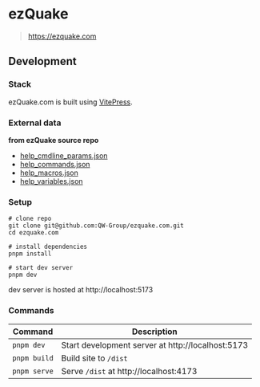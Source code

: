 # ezQuake

> https://ezquake.com

## Development

### Stack

ezQuake.com is built using [VitePress](https://vitepress.vuejs.org/).

### External data

**from ezQuake source repo**

* [help_cmdline_params.json](https://github.com/QW-Group/ezquake-source/blob/master/help_cmdline_params.json)
* [help_commands.json](https://github.com/QW-Group/ezquake-source/blob/master/help_commands.json)
* [help_macros.json](https://github.com/QW-Group/ezquake-source/blob/master/help_macros.json)
* [help_variables.json](https://github.com/QW-Group/ezquake-source/blob/master/help_variables.json)

### Setup

```shell
# clone repo
git clone git@github.com:QW-Group/ezquake.com.git
cd ezquake.com

# install dependencies
pnpm install

# start dev server
pnpm dev
```

dev server is hosted at http://localhost:5173

### Commands

| Command      | Description                                       |
|--------------|---------------------------------------------------|
| `pnpm dev`   | Start development server at http://localhost:5173 |
| `pnpm build` | Build site to `/dist`                             |
| `pnpm serve` | Serve `/dist` at http://localhost:4173            |
